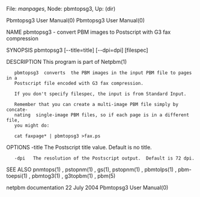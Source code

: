 File: *manpages*,  Node: pbmtopsg3,  Up: (dir)

Pbmtopsg3 User Manual(0)                              Pbmtopsg3 User Manual(0)



NAME
       pbmtopsg3 - convert PBM images to Postscript with G3 fax compression


SYNOPSIS
       pbmtopsg3 [--title=title] [--dpi=dpi] [filespec]


DESCRIPTION
       This program is part of Netpbm(1)

       pbmtopsg3  converts  the PBM images in the input PBM file to pages in a
       Postscript file encoded with G3 fax compression.

       If you don't specify filespec, the input is from Standard Input.

       Remember that you can create a multi-image PBM file simply by  concate-
       nating  single-image PBM files, so if each page is in a different file,
       you might do:

       cat faxpage* | pbmtopsg3 >fax.ps


OPTIONS
       -title The Postscript title value.  Default is no title.


       -dpi   The resolution of the Postscript output.  Default is 72 dpi.




SEE ALSO
       pnmtops(1) , pstopnm(1)  ,  gs(1),  pstopnm(1)  ,  pbmtolps(1)  ,  pbm-
       toepsi(1) , pbmtog3(1) , g3topbm(1) , pbm(5)



netpbm documentation             22 July 2004         Pbmtopsg3 User Manual(0)
